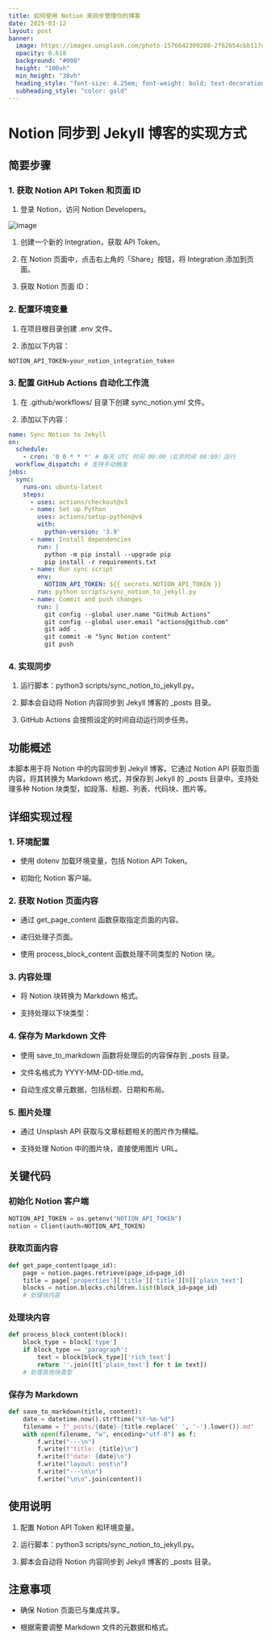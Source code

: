 ```yaml
---
title: 如何使用 Notion 来同步管理你的博客
date: 2025-03-12
layout: post
banner:
  image: https://images.unsplash.com/photo-1576642309288-2f62654cbb11?crop=entropy&cs=tinysrgb&fit=max&fm=jpg&ixid=M3w2OTIwMzJ8MHwxfHJhbmRvbXx8fHx8fHx8fDE3NDE3NDMzNzl8&ixlib=rb-4.0.3&q=80&w=1080
  opacity: 0.618
  background: "#000"
  height: "100vh"
  min_height: "38vh"
  heading_style: "font-size: 4.25em; font-weight: bold; text-decoration: underline"
  subheading_style: "color: gold"
---
```


# Notion 同步到 Jekyll 博客的实现方式

## 简要步骤

### 1. 获取 Notion API Token 和页面 ID

1. 登录 Notion，访问 Notion Developers。

![image](https://prod-files-secure.s3.us-west-2.amazonaws.com/a7a0cc5a-89b9-4cda-8686-1fba0ca52f40/d19c1afe-dea5-4312-9333-786b0ba83054/image.png?X-Amz-Algorithm=AWS4-HMAC-SHA256&X-Amz-Content-Sha256=UNSIGNED-PAYLOAD&X-Amz-Credential=ASIAZI2LB466ZODRVUY5%2F20250312%2Fus-west-2%2Fs3%2Faws4_request&X-Amz-Date=20250312T013618Z&X-Amz-Expires=3600&X-Amz-Security-Token=IQoJb3JpZ2luX2VjEGkaCXVzLXdlc3QtMiJHMEUCIB12YUQQxopTo2dNbgcXqcUEjxBJUGBss0inaUSY90fEAiEArlLO5fLFPA%2FIYPNvGXCOyeelo4zvty4TyyrXiNedMEQqiAQIsv%2F%2F%2F%2F%2F%2F%2F%2F%2F%2FARAAGgw2Mzc0MjMxODM4MDUiDBni4jos3ZMwQOl9iCrcA%2B7P9wkVVBaCL19AU4D2kSqEan0rBFKRzb2pX%2B3Wk4Lc0dVkkDXk%2B3xdBzxmoup6pB%2B%2Fa9c8IS2vvmHtKm4iylSEPznc8W37Mc39fPn2ktant8BMMC3BBNbLGMyZAfvKIMIFKtmlyryxeDwpvzsvMH915QeJIgBmEzgYhUD1ucy4mTIKJb2ZWCTL4W3Ug6wERv87EoaMv5yq5pxn%2F30JqusNrfhgoS4CDcoJTAqF9%2F5Gp7ruzv22sDlS9FplD%2Fq%2BBLPlnrYCu8y%2Bf1gynm%2BL%2Bmqg1Pxao%2FnJsYPuYjsoLJAjLmeBuJosHK4UDOdrKkQpfpLXrq8K9sONn3RHYtUHAMltST9dt%2BN9VGgOj47mqlGSlRtGRDGHYGQMRWkvcljidfpJnYKnOEahznnytSNlQ3MiY21uU0EcEAkNJGcGgIhzj9DLM0InRrfyck2esJwvuIJkgSmAdntaUGrOvNQ6RPGuB3RgIfZ5Rgu9y2hQbfdq9IchMXC1sRyGlo9jD3GPuY7HzRIsUxDeNj29VcwrfQiWHcKrvmcxT10IcsWbs0MwrMiGkXkTbGm%2BFNzu%2BJVk%2BfZ90P%2FP5bcClwi8r%2B4haLo27VUtnKpSzmSTOoExhDW01%2BT6AT5hYYsisyr8MO%2B4w74GOqUByB%2Ffbvva9vLOYTYTZUZ%2F0gm8aCDuIjj%2FvYArjraLWpQ07FFf42AH0xDu0PDfTwLJ0sCDBEbSe%2F3MwX4oXMTT15iUaEy6dG0noZc3slwv46pmEsl96Wq6kWAcXj2YCBpHE9SeN%2B8p6RqGot9nXfhrPvS%2BKsDJYdLCKqM7QsPJjPrOebMqaLUfrfJY9AmBmOgb6TkcB%2FXa5z2NgvGDHDMd1w2WzSBy&X-Amz-Signature=f469eedd218acd9b698e7883e235b6c916055d13e7eba053227c94ac25bb8186&X-Amz-SignedHeaders=host&x-id=GetObject)

1. 创建一个新的 Integration，获取 API Token。

1. 在 Notion 页面中，点击右上角的「Share」按钮，将 Integration 添加到页面。

1. 获取 Notion 页面 ID：


### 2. 配置环境变量

1. 在项目根目录创建 .env 文件。

1. 添加以下内容：

```javascript
NOTION_API_TOKEN=your_notion_integration_token
```

### 3. 配置 GitHub Actions 自动化工作流

1. 在 .github/workflows/ 目录下创建 sync_notion.yml 文件。

1. 添加以下内容：

```yaml
name: Sync Notion to Jekyll
on:
  schedule:
    - cron: '0 0 * * *' # 每天 UTC 时间 00:00（北京时间 08:00）运行
  workflow_dispatch: # 支持手动触发
jobs:
  sync:
    runs-on: ubuntu-latest
    steps:
      - uses: actions/checkout@v3
      - name: Set up Python
        uses: actions/setup-python@v4
        with:
          python-version: '3.9'
      - name: Install dependencies
        run: |
          python -m pip install --upgrade pip
          pip install -r requirements.txt
      - name: Run sync script
        env:
          NOTION_API_TOKEN: ${{ secrets.NOTION_API_TOKEN }}
        run: python scripts/sync_notion_to_jekyll.py
      - name: Commit and push changes
        run: |
          git config --global user.name "GitHub Actions"
          git config --global user.email "actions@github.com"
          git add .
          git commit -m "Sync Notion content"
          git push
```

### 4. 实现同步

1. 运行脚本：python3 scripts/sync_notion_to_jekyll.py。

1. 脚本会自动将 Notion 内容同步到 Jekyll 博客的 _posts 目录。

1. GitHub Actions 会按照设定的时间自动运行同步任务。

## 功能概述

本脚本用于将 Notion 中的内容同步到 Jekyll 博客。它通过 Notion API 获取页面内容，将其转换为 Markdown 格式，并保存到 Jekyll 的 _posts 目录中。支持处理多种 Notion 块类型，如段落、标题、列表、代码块、图片等。

## 详细实现过程

### 1. 环境配置

- 使用 dotenv 加载环境变量，包括 Notion API Token。

- 初始化 Notion 客户端。

### 2. 获取 Notion 页面内容

- 通过 get_page_content 函数获取指定页面的内容。

- 递归处理子页面。

- 使用 process_block_content 函数处理不同类型的 Notion 块。

### 3. 内容处理

- 将 Notion 块转换为 Markdown 格式。

- 支持处理以下块类型：


### 4. 保存为 Markdown 文件

- 使用 save_to_markdown 函数将处理后的内容保存到 _posts 目录。

- 文件名格式为 YYYY-MM-DD-title.md。

- 自动生成文章元数据，包括标题、日期和布局。

### 5. 图片处理

- 通过 Unsplash API 获取与文章标题相关的图片作为横幅。

- 支持处理 Notion 中的图片块，直接使用图片 URL。

## 关键代码

### 初始化 Notion 客户端

```python
NOTION_API_TOKEN = os.getenv("NOTION_API_TOKEN")
notion = Client(auth=NOTION_API_TOKEN)
```

### 获取页面内容

```python
def get_page_content(page_id):
    page = notion.pages.retrieve(page_id=page_id)
    title = page['properties']['title']['title'][0]['plain_text']
    blocks = notion.blocks.children.list(block_id=page_id)
    # 处理块内容
```

### 处理块内容

```python
def process_block_content(block):
    block_type = block['type']
    if block_type == 'paragraph':
        text = block[block_type]['rich_text']
        return ''.join([t['plain_text'] for t in text])
    # 处理其他块类型
```

### 保存为 Markdown

```python
def save_to_markdown(title, content):
    date = datetime.now().strftime("%Y-%m-%d")
    filename = f"_posts/{date}-{title.replace(' ', '-').lower()}.md"
    with open(filename, "w", encoding="utf-8") as f:
        f.write("---\n")
        f.write(f"title: {title}\n")
        f.write(f"date: {date}\n")
        f.write("layout: post\n")
        f.write("---\n\n")
        f.write("\n\n".join(content))
```

## 使用说明

1. 配置 Notion API Token 和环境变量。

1. 运行脚本：python3 scripts/sync_notion_to_jekyll.py。

1. 脚本会自动将 Notion 内容同步到 Jekyll 博客的 _posts 目录。

## 注意事项

- 确保 Notion 页面已与集成共享。

- 根据需要调整 Markdown 文件的元数据和格式。